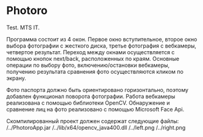 # Photoro
Test. MTS IT.

Программа состоит из 4 окон.
Первое окно вступительное, второе окно выбора фотографии с жесткого диска, третье фотография с вебкамеры, четвертое результат.
Переход между окнами осуществляется с помощью кнопок next/back, расположенных по краям. Основные операции по выбору фото, включению/остановки вебкамеры, получению результата сравнения фото осуществляются кликом по экрану.

Фото паспорта должно быть ориентировано горизонтально, поэтому добавлен функционал поворота фотографии.
Работа вебкамеры реализована с помощью библиотеки OpenCV.
Обнаружение и сравнение лиц на фото реализовано с помощью Microsoft Face Api.

Скомпилированный проект должен содержат следующие файлы:
/../PhotoroApp.jar
/../lib/x64/opencv_java400.dll
/../left.png
/../right.png

